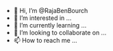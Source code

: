 - 👋 Hi, I’m @RajaBenBourch
- 👀 I’m interested in ...
- 🌱 I’m currently learning ...
- 💞️ I’m looking to collaborate on ...
- 📫 How to reach me ...

<!---
RajaBenBourch/RajaBenBourch is a ✨ special ✨ repository because its `README.md` (this file) appears on your GitHub profile.
You can click the Preview link to take a look at your changes.
--->
